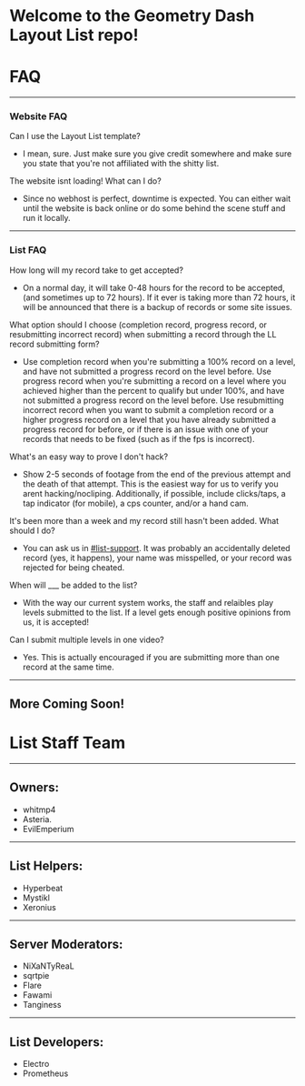 # Welcome to the Geometry Dash Layout List repo!

# FAQ

---

### Website FAQ

Can I use the Layout List template?

- I mean, sure.  Just make sure you give credit somewhere and make sure you state
  that you're not affiliated with the shitty list.

The website isnt loading!  What can I do?

- Since no webhost is perfect, downtime is expected.  You can either wait until the
  website is back online or do some behind the scene stuff and run it
  locally.

---

### List FAQ

How long will my record take to get accepted?

- On a normal day, it will take 0-48 hours for the record to be accepted,
  (and sometimes up to 72 hours).  If it ever is taking more than 72 hours,
  it will be announced that there is a backup of records or some site issues.

What option should I choose (completion record, progress record, or resubmitting incorrect record) when submitting a record through the LL record submitting form?

- Use completion record when you're submitting a 100% record on a level, and
  have not submitted a progress record on the level before.  Use progress
  record when you're submitting a record on a level where you achieved higher
  than the percent to qualify but under 100%, and have not submitted a progress
  record on the level before.  Use resubmitting incorrect record when you
  want to submit a completion record or a higher progress record on a level that
  you have already submitted a progress record for before, or if there is an
  issue with one of your records that needs to be fixed (such as if the fps is
  incorrect).

What's an easy way to prove I don't hack?

- Show 2-5 seconds of footage from the end of the previous attempt and the death of that
  attempt.  This is the easiest way for us to verify you arent hacking/nocliping. 
  Additionally, if possible, include clicks/taps, a tap indicator (for mobile), a cps
  counter, and/or a hand cam.

It's been more than a week and my record still hasn't been added.  What should I do?

- You can ask us in
  [#list-support](https://discord.com/channels/713151800932433972/744151240765603951).
  It was probably an accidentally deleted record (yes, it happens), your name was
  misspelled, or your record was rejected for being cheated.

When will \_\_\_ be added to the list?

- With the way our current system works, the staff and relaibles play levels submitted
  to the list.  If a level gets enough positive opinions from us, it is accepted!

Can I submit multiple levels in one video?

- Yes.  This is actually encouraged if you are submitting more than one record at the
  same time.

---

## More Coming Soon!

# List Staff Team

---

## Owners:

- whitmp4
- Asteria.
- EvilEmperium

---

## List Helpers:

- Hyperbeat
- Mystikl
- Xeronius

---

## Server Moderators:

- NiXaNTyReaL
- sqrtpie
- Flare
- Fawami
- Tanginess

---

## List Developers:

- Electro
- Prometheus
